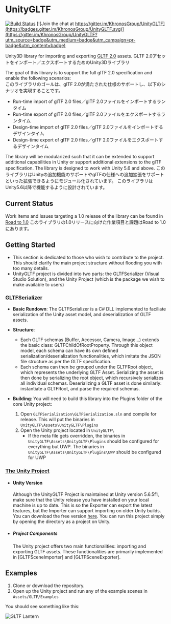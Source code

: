 # UnityGLTF

 [![Build Status](https://travis-ci.org/KhronosGroup/UnityGLTF.svg?branch=master)](https://travis-ci.org/KhronosGroup/UnityGLTF) [![Join the chat at https://gitter.im/KhronosGroup/UnityGLTF](https://badges.gitter.im/KhronosGroup/UnityGLTF.svg)](https://gitter.im/KhronosGroup/UnityGLTF?utm_source=badge&utm_medium=badge&utm_campaign=pr-badge&utm_content=badge)

Unity3D library for importing and exporting [GLTF 2.0](https://github.com/KhronosGroup/glTF/) assets. 
GLTF 2.0アセットをインポート／エクスポートするためのUnity3Dライブラリ

The goal of this library is to support the full glTF 2.0 specification and enable the following scenarios:  
このライブラリのゴールは、glTF 2.0が満たされた仕様のサポートし、以下のシナリオを実現することです。
- Run-time import of glTF 2.0 files／glTF 2.0ファイルをインポートするランタイム
- Run-time export of glTF 2.0 files／glTF 2.0ファイルをエクスポートするランタイム
- Design-time import of glTF 2.0 files／glTF 2.0ファイルをインポートするデザインタイム
- Design-time export of glTF 2.0 files／glTF 2.0ファイルをエクスポートするデザインタイム

The library will be modularized such that it can be extended to support additional capabilities in Unity or support additional extensions to the glTF specification.  The library is designed to work with Unity 5.6 and above.
このライブラリはUnityの追加機能のサポートやglTFの仕様への追加拡張をサポートといった拡張できるようにモジュール化されています。
このライブラリはUnity5.6以降で機能するように設計されています。

## Current Status

Work Items and Issues targeting a 1.0 release of the library can be found in
[Road to 1.0](https://github.com/KhronosGroup/UnityGLTF/projects/1)
このライブラリの1.0リリースに向けた作業項目と課題はRoad to 1.0にあります。
	
## Getting Started
- This section is dedicated to those who wish to contribute to the project. This should clarify the main project structure without flooding you with too many details.
- UnityGLTF project is divided into two parts: the GLTFSerializer (Visual Studio Solution), and the Unity Project (which is the package we wish to make available to users)

### [GLTFSerializer](https://github.com/KhronosGroup/UnityGLTF/tree/master/GLTFSerialization)
- **Basic Rundown**: The GLTFSerializer is a C# DLL implemented to faciliate serialization of the Unity asset model, and deserialization of GLTF assets.

- **Structure**: 
	- Each GLTF schemas (Buffer, Accessor, Camera, Image...) extends the basic class: GLTFChildOfRootProperty. Through this object model, each schema can have its own defined serialization/deserialization functionalities, which imitate the JSON file structure as per the GLTF specification.
	- Each schema can then be grouped under the GLTFRoot object, which represents the underlying GLTF Asset. Serializing the asset is then done by serializing the root object, which recursively serializes all individual schemas. Deserializing a GLTF asset is done similarly: instantiate a GLTFRoot, and parse the required schemas.

- **Building**: You will need to build this library into the Plugins folder of the core Unity project: 
	1. Open `GLTFSerialization\GLTFSerialization.sln` and compile for release. This will put the binaries in `UnityGLTF\Assets\UnityGLTF\Plugins`
	2. Open the Unity project located in `UnityGLTF\`
		* If the meta file gets overridden, the binaries in `UnityGLTF\Assets\UnityGLTF\Plugins` should be configured for everything but UWP. The binaries in `UnityGLTF\Assets\UnityGLTF\Plugins\UWP` should be configured for UWP

### [The Unity Project](https://github.com/KhronosGroup/UnityGLTF/tree/master/UnityGLTF)
- #### Unity Version
	Although the UnityGLTF Project is maintained at Unity version 5.6.5f1, make sure that the Unity release you have installed on your local machine is up to date. This is so the Exporter can export the latest features, but the Importer can support importing on older Unity builds. You can download the free version [here](https://unity3d.com/get-unity/download/archive). You can run this project simply by opening the directory as a project on Unity.
- ##### Project Components
	The Unity project offers two main functionalities: importing and exporting GLTF assets. These functionalities are primarily implemented in [GLTFSceneImporter] and [GLTFSceneExporter]. 

## Examples
1. Clone or download the repository.
2. Open up the Unity project and run any of the example scenes in `Assets/GLTF/Examples`

You should see something like this:

![GLTF Lantern](/Screenshots/Lantern.png)
